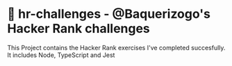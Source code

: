 # 🍕 hr-challenges - @Baquerizogo's Hacker Rank challenges

This Project contains the Hacker Rank exercises I've completed succesfully. It includes Node, TypeScript and Jest 
